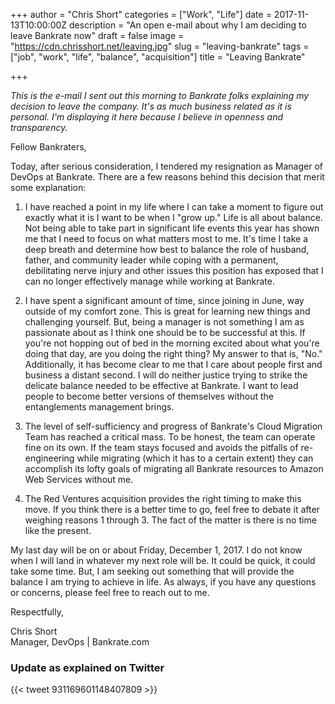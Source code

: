 +++
author = "Chris Short"
categories = ["Work", "Life"]
date = 2017-11-13T10:00:00Z
description = "An open e-mail about why I am deciding to leave Bankrate now"
draft = false
image = "https://cdn.chrisshort.net/leaving.jpg"
slug = "leaving-bankrate"
tags = ["job", "work", "life", "balance", "acquisition"]
title = "Leaving Bankrate"

+++

*This is the e-mail I sent out this morning to Bankrate folks explaining my decision to leave the company. It's as much business related as it is personal. I'm displaying it here because I believe in openness and transparency.*

Fellow Bankraters,

Today, after serious consideration, I tendered my resignation as Manager of DevOps at Bankrate. There are a few reasons behind this decision that merit some explanation:

1. I have reached a point in my life where I can take a moment to figure out exactly what it is I want to be when I "grow up." Life is all about balance. Not being able to take part in significant life events this year has shown me that I need to focus on what matters most to me. It's time I take a deep breath and determine how best to balance the role of husband, father, and community leader while coping with a permanent, debilitating nerve injury and other issues this position has exposed that I can no longer effectively manage while working at Bankrate.

2. I have spent a significant amount of time, since joining in June, way outside of my comfort zone. This is great for learning new things and challenging yourself. But, being a manager is not something I am as passionate about as I think one should be to be successful at this. If you're not hopping out of bed in the morning excited about what you're doing that day, are you doing the right thing? My answer to that is, "No." Additionally, it has become clear to me that I care about people first and business a distant second. I will do neither justice trying to strike the delicate balance needed to be effective at Bankrate. I want to lead people to become better versions of themselves without the entanglements management brings.

3. The level of self-sufficiency and progress of Bankrate's Cloud Migration Team has reached a critical mass. To be honest, the team can operate fine on its own. If the team stays focused and avoids the pitfalls of re-engineering while migrating (which it has to a certain extent) they can accomplish its lofty goals of migrating all Bankrate resources to Amazon Web Services without me.

4. The Red Ventures acquisition provides the right timing to make this move. If you think there is a better time to go, feel free to debate it after weighing reasons 1 through 3. The fact of the matter is there is no time like the present.

My last day will be on or about Friday, December 1, 2017. I do not know when I will land in whatever my next role will be. It could be quick, it could take some time. But, I am seeking out something that will provide the balance I am trying to achieve in life. As always, if you have any questions or concerns, please feel free to reach out to me.

Respectfully,

Chris Short  
Manager, DevOps | Bankrate.com

### Update as explained on Twitter

{{< tweet 931169601148407809 >}}
